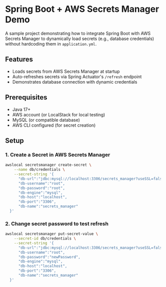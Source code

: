 # Spring Boot + AWS Secrets Manager Demo

A sample project demonstrating how to integrate Spring Boot with AWS Secrets Manager to dynamically load secrets (e.g., database credentials) without hardcoding them in `application.yml`.

## Features
- Loads secrets from AWS Secrets Manager at startup
- Auto-refreshes secrets via Spring Actuator's `/refresh` endpoint
- Demonstrates database connection with dynamic credentials

## Prerequisites
- Java 17+
- AWS account (or LocalStack for local testing)
- MySQL (or compatible database)
- AWS CLI configured (for secret creation)

## Setup

### 1. Create a Secret in AWS Secrets Manager

```bash
awslocal secretsmanager create-secret \
    --name db/credentials \
    --secret-string '{
      "db-url":"jdbc:mysql://localhost:3306/secrets_manager?useSSL=false&serverTimezone=UTC&allowPublicKeyRetrieval=true",
      "db-username":"root",
      "db-password":"root",
      "db-engine":"mysql",
      "db-host":"localhost",
      "db-port":"3306",
      "db-name":"secrets_manager"
  }'
```

### 2. Change secret password to test refresh

```bash
awslocal secretsmanager put-secret-value \
    --secret-id db/credentials \
    --secret-string '{
      "db-url":"jdbc:mysql://localhost:3306/secrets_manager?useSSL=false&serverTimezone=UTC&allowPublicKeyRetrieval=true",
      "db-username":"root",
      "db-password":"newPassword",
      "db-engine":"mysql",
      "db-host":"localhost",
      "db-port":"3306",
      "db-name":"secrets_manager"
  }'
```